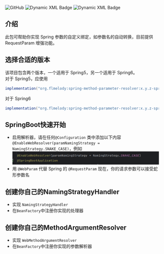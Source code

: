 ![GitHub](https://img.shields.io/github/license/Flmelody/spring-method-parameter-resolver)
<img alt="Dynamic XML Badge" src="https://img.shields.io/badge/dynamic/xml?url=https%3A%2F%2Frepo1.maven.org%2Fmaven2%2Forg%2Fflmelody%2Fspring-method-parameter-resolver%2Fmaven-metadata.xml&query=%2F%2Fmetadata%2Fversioning%2Fversions%2Fversion%5Bnot(contains(text()%2C'spring6'))%5D%5Blast()%5D&logo=apachemaven&logoColor=%23a34b08&label=spring-method-parameter-resolver&labelColor=%231ba12d">
<img alt="Dynamic XML Badge" src="https://img.shields.io/badge/dynamic/xml?url=https%3A%2F%2Frepo1.maven.org%2Fmaven2%2Forg%2Fflmelody%2Fspring-method-parameter-resolver%2Fmaven-metadata.xml&query=%2F%2Fmetadata%2Fversioning%2Fversions%2Fversion%5Bnot(contains(text()%2C'spring5'))%5D%5Blast()%5D&logo=apachemaven&logoColor=%23a34b08&label=spring-method-parameter-resolver&labelColor=%231ba12d">
## 介绍

此包可帮助你实现 Spring 参数的自定义绑定，如参数名的自动转换，目前提供 RequestParam 增强功能。

## 选择合适的版本

该项目包含两个版本，一个适用于 Spring5，另一个适用于 Spring6。  
对于 Spring5，应使用

```groovy kotlin
implementation("org.flmelody:spring-method-parameter-resolver:x.y.z-spring5")
```

对于 Spring6

```groovy kotlin
implementation("org.flmelody:spring-method-parameter-resolver:x.y.z-spring6")
```

## SpringBoot快速开始

- 启用解析器，请在任何`@Configuration`
  类中添加以下内容`@EnableWebResolver(paramNamingStrategy = NamingStrategy.SNAKE_CASE)`，例如  
  ![img.png](img.png)
- 用 `@WebParam` 代替 Spring 的 `@RequestParam`
  现在，你的请求参数可以接受蛇形参数名

## 创建你自己的NamingStrategyHandler

- 实现 `NamingStrategyHandler`
- 在`BeanFactory`中注册你实现的处理器

## 创建你自己的MethodArgumentResolver

- 实现 `WebMethodArgumentResolver`
- 在`BeanFactory`中注册你实现的参数解析器
